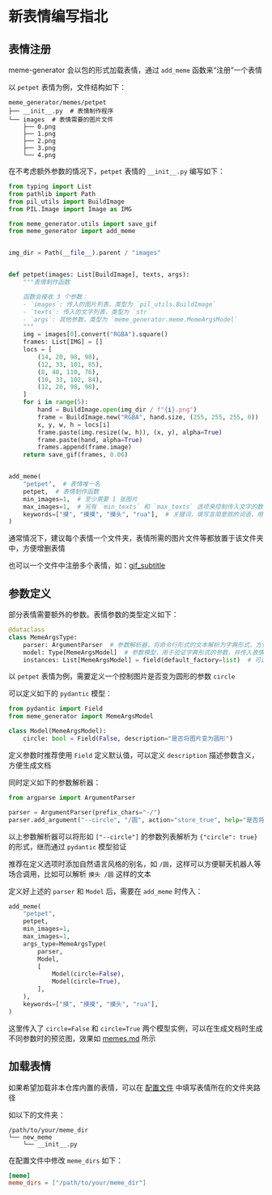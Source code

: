 # 新表情编写指北

## 表情注册

meme-generator 会以包的形式加载表情，通过 `add_meme` 函数来“注册”一个表情

以 `petpet` 表情为例，文件结构如下：

```
meme_generator/memes/petpet
├── __init__.py  # 表情制作程序
└── images  # 表情需要的图片文件
    ├── 0.png
    ├── 1.png
    ├── 2.png
    ├── 3.png
    └── 4.png
```

在不考虑额外参数的情况下，`petpet` 表情的 `__init__.py` 编写如下：

```python
from typing import List
from pathlib import Path
from pil_utils import BuildImage
from PIL.Image import Image as IMG

from meme_generator.utils import save_gif
from meme_generator import add_meme


img_dir = Path(__file__).parent / "images"


def petpet(images: List[BuildImage], texts, args):
    """表情制作函数

    函数会接收 3 个参数：
    - `images`: 传入的图片列表，类型为 `pil_utils.BuildImage`
    - `texts`: 传入的文字列表，类型为 `str`
    - `args`: 其他参数，类型为 `meme_generator.meme.MemeArgsModel`
    """
    img = images[0].convert("RGBA").square()
    frames: List[IMG] = []
    locs = [
        (14, 20, 98, 98),
        (12, 33, 101, 85),
        (8, 40, 110, 76),
        (10, 33, 102, 84),
        (12, 20, 98, 98),
    ]
    for i in range(5):
        hand = BuildImage.open(img_dir / f"{i}.png")
        frame = BuildImage.new("RGBA", hand.size, (255, 255, 255, 0))
        x, y, w, h = locs[i]
        frame.paste(img.resize((w, h)), (x, y), alpha=True)
        frame.paste(hand, alpha=True)
        frames.append(frame.image)
    return save_gif(frames, 0.06)


add_meme(
    "petpet",  # 表情唯一名
    petpet,  # 表情制作函数
    min_images=1,  # 至少需要 1 张图片
    max_images=1,  # 另有 `min_texts` 和 `max_texts` 选项来控制传入文字的数量
    keywords=["摸", "摸摸", "摸头", "rua"],  # 关键词，填写言简意赅的词语，用于展示表情含义、方便聊天Bot调用等
)
```

通常情况下，建议每个表情一个文件夹，表情所需的图片文件等都放置于该文件夹中，方便增删表情

也可以一个文件中注册多个表情，如：[gif_subtitle](../meme_generator/memes/gif_subtitle/__init__.py)


## 参数定义

部分表情需要额外的参数。表情参数的类型定义如下：

```python
@dataclass
class MemeArgsType:
    parser: ArgumentParser  # 参数解析器，将命令行形式的文本解析为字典形式，方便通过命令行使用
    model: Type[MemeArgsModel]  # 参数模型，用于验证字典形式的参数，并传入表情制作函数
    instances: List[MemeArgsModel] = field(default_factory=list)  # 可选，参数模型示例，推荐填写，方便生成不同参数下的预览图
```

以 `petpet` 表情为例，需要定义一个控制图片是否变为圆形的参数 `circle`

可以定义如下的 `pydantic` 模型：

```python
from pydantic import Field
from meme_generator import MemeArgsModel

class Model(MemeArgsModel):
    circle: bool = Field(False, description="是否将图片变为圆形")
```

定义参数时推荐使用 `Field` 定义默认值，可以定义 `description` 描述参数含义，方便生成文档

同时定义如下的参数解析器：

```python
from argparse import ArgumentParser

parser = ArgumentParser(prefix_chars="-/")
parser.add_argument("--circle", "/圆", action="store_true", help="是否将图片变为圆形")
```

以上参数解析器可以将形如 `["--circle"]` 的参数列表解析为 `{"circle": true}` 的形式，继而通过 `pydantic` 模型验证

推荐在定义选项时添加自然语言风格的别名，如 `/圆`，这样可以方便聊天机器人等场合调用，比如可以解析 `摸头 /圆` 这样的文本

定义好上述的 `parser` 和 `Model` 后，需要在 `add_meme` 时传入：

```python
add_meme(
    "petpet",
    petpet,
    min_images=1,
    max_images=1,
    args_type=MemeArgsType(
        parser,
        Model,
        [
            Model(circle=False),
            Model(circle=True),
        ],
    ),
    keywords=["摸", "摸摸", "摸头", "rua"],
)
```

这里传入了 `circle=False` 和 `circle=True` 两个模型实例，可以在生成文档时生成不同参数时的预览图，效果如 [memes.md](memes.md#petpet) 所示


## 加载表情

如果希望加载非本仓库内置的表情，可以在 [配置文件](../README.md#配置) 中填写表情所在的文件夹路径

如以下的文件夹：

```
/path/to/your/meme_dir
└── new_meme
    └── __init__.py
```

在配置文件中修改 `meme_dirs` 如下：

```toml
[meme]
meme_dirs = ["/path/to/your/meme_dir"]
```
